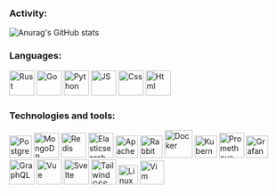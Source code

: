 ### Activity:

![Anurag's GitHub stats](https://github-readme-stats.vercel.app/api?username=Petrakan&hide=contribs,issues&count_private=true&show_icons=true)

### Languages:

<p align="left">
<a href="https://www.rust-lang.org/" target="_blank"><img alt="Rust" width="45px" src="https://cdn.icon-icons.com/icons2/2389/PNG/512/rust_logo_icon_144918.png" /><a/>
<a href="https://golang.org/" target="_blank"><img alt="Go" width="45px" src="https://cdn.icon-icons.com/icons2/2699/PNG/512/golang_logo_icon_171073.png" /><a/>
<a href="https://www.python.org/" target="_blank"><img alt="Python" width="45px" src="https://cdn.icon-icons.com/icons2/112/PNG/512/python_18894.png" /><a/>
<a href="https://www.javascript.com/" target="_blank"><img alt="JS" width="45px" src="https://cdn.icon-icons.com/icons2/2107/PNG/512/file_type_js_official_icon_130509.png" /><a/>
<a href="https://www.w3.org/Style/CSS/Overview.en.html" target="_blank"><img alt="Css" width="45px" src="https://cdn.icon-icons.com/icons2/2107/PNG/512/file_type_css_icon_130661.png" /><a/>
<a href="https://html.com/" target="_blank"><img alt="Html" width="45px" src="https://cdn.icon-icons.com/icons2/2107/PNG/512/file_type_html_icon_130541.png" /><a/>
<p/>

### Technologies and tools:

<p align="left">
<a href="https://www.postgresql.org/" target="_blank"><img alt="PostgreSQL" width="40px" src="https://cdn.icon-icons.com/icons2/2415/PNG/512/postgresql_plain_logo_icon_146389.png" /><a/> 
<a href="https://www.mongodb.com/" target="_blank"><img alt="MongoDB" width="45px" src="https://cdn.icon-icons.com/icons2/2107/PNG/512/file_type_mongo_icon_130383.png" /><a/> 
<!-- <a href="https://dgraph.io/" target="_blank"><img alt="Dgraph" width="70px" src="https://images.g2crowd.com/uploads/product/image/social_landscape/social_landscape_c11a40a5179615f72f0b845b10c0d1fe/dgraph.png" /><a/> -->
<a href="https://redis.io/" target="_blank"><img alt="Redis" width="45px" src="https://cdn.icon-icons.com/icons2/2415/PNG/512/redis_plain_logo_icon_146366.png" /><a/>
<a href="https://www.elastic.co/" target="_blank"><img alt="Elasticsearch" width="45px" src="https://encrypted-tbn0.gstatic.com/images?q=tbn:ANd9GcSKCCBaeA0hltuHtFompIjxKTWYD2d4bw73MoHcie2rN5ixKYepd3wllXzK9c78G3EazLA&usqp=CAU" /><a/>
<a href="https://kafka.apache.org/" target="_blank"><img alt="Apache Kafka" width="40px" src="https://cdn.icon-icons.com/icons2/2699/PNG/512/apache_kafka_logo_icon_167865.png" /><a/>
<a href="https://www.rabbitmq.com/" target="_blank"><img alt="RabbitMQ" width="40px" src="https://cdn.icon-icons.com/icons2/2699/PNG/512/rabbitmq_logo_icon_170810.png" /><a/>
<!-- <a href="https://www.consul.io/" target="_blank"><img alt="Consul" width="42px" src="https://symbols.getvecta.com/stencil_77/63_consul-icon.0452948395.svg" /><a/> -->
<a href="https://www.docker.com/" target="_blank"><img alt="Docker" width="50px" src="https://www.docker.com/sites/default/files/d8/styles/role_icon/public/2019-07/Moby-logo.png?itok=sYH_JEaJ" /><a/>
<a href="https://kubernetes.io/" target="_blank"><img alt="Kubernetes" width="40px" src="https://cdn.icon-icons.com/icons2/2699/PNG/512/kubernetes_logo_icon_168359.png" /><a/>
<a href="https://prometheus.io/" target="_blank"><img alt="Prometheus" width="45px" src="https://cdn.icon-icons.com/icons2/2107/PNG/512/file_type_prometheus_icon_130229.png" /><a/>
<a href="https://grafana.com/" target="_blank"><img alt="Grafana" width="40px" src="https://cdn.icon-icons.com/icons2/2699/PNG/512/grafana_logo_icon_171048.png" /><a/>
<a href="https://graphql.org/" target="_blank"><img alt="GraphQL" width="45px" src="https://cdn.icon-icons.com/icons2/2107/PNG/512/file_type_graphql_icon_130564.png" /><a/>
<a href="https://vuejs.org/" target="_blank"><img alt="Vue" width="45px" src="https://cdn.icon-icons.com/icons2/2107/PNG/512/file_type_vue_icon_130078.png" /><a/>
<a href="https://svelte.dev/" target="_blank"><img alt="Svelte" width="45px" src="https://cdn.icon-icons.com/icons2/2107/PNG/512/file_type_svelte_icon_130137.png" /><a/>
<a href="https://tailwindcss.com/" target="_blank"><img alt="TailwindCSS" width="45px" src="https://cdn.icon-icons.com/icons2/2699/PNG/512/tailwindcss_logo_icon_167923.png" /><a/>
<a href="https://www.linux.org/" target="_blank"><img alt="Linux" width="35px" src="https://upload.wikimedia.org/wikipedia/commons/3/35/Tux.svg" /><a/>
<a href="https://www.vim.org/" target="_blank"><img alt="Vim" width="43px" src="https://cdn.icon-icons.com/icons2/1381/PNG/512/vim_94609.png" /><a/>
<p/>

<!-- [![Top Langs](https://github-readme-stats.vercel.app/api/top-langs/?username=Petrakan&langs_count=8&count_private=true&layout=compact)](https://github.com/Petrakan) -->

<!--
**Petrakan/Petrakan** is a ✨ _special_ ✨ repository because its `README.md` (this file) appears on your GitHub profile.
Here are some ideas to get you started:
- 🔭 I’m currently working on ...
- 🌱 I’m currently learning ...
- 👯 I’m looking to collaborate on ...
- 🤔 I’m looking for help with ...
- 💬 Ask me about ...
- 📫 How to reach me: ...
- 😄 Pronouns: ...
- ⚡ Fun fact: ...
-->
